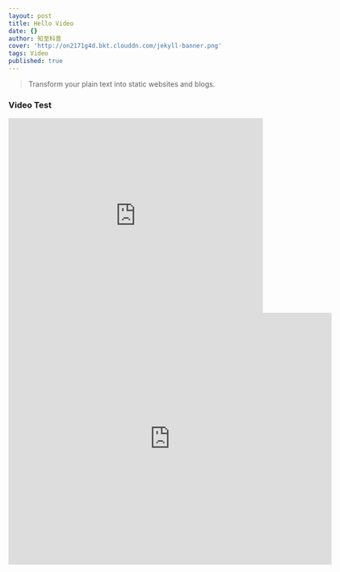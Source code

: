 ```yaml
---
layout: post
title: Hello Video
date: {}
author: 知至科普
cover: 'http://on2171g4d.bkt.clouddn.com/jekyll-banner.png'
tags: Video
published: true
---
```


> Transform your plain text into static websites and blogs.


### Video Test

<iframe type="text/html" width="100%" height="385" src="http://v.youku.com/v_show/id_XMjcyNzg0MDQwMA==.html" frameborder="0"></iframe>

<iframe frameborder="0" width="640" height="498" src="https://v.qq.com/iframe/player.html?vid=l05402oxh6j&tiny=0&auto=0" allowfullscreen></iframe>
